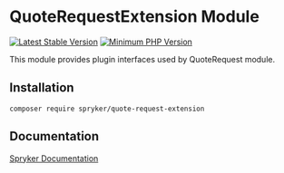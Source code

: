 # QuoteRequestExtension Module
[![Latest Stable Version](https://poser.pugx.org/spryker/quote-request-extension/v/stable.svg)](https://packagist.org/packages/spryker/quote-request-extension)
[![Minimum PHP Version](https://img.shields.io/badge/php-%3E%3D%207.4-8892BF.svg)](https://php.net/)

This module provides plugin interfaces used by QuoteRequest module.

## Installation

```
composer require spryker/quote-request-extension
```

## Documentation

[Spryker Documentation](https://documentation.spryker.com)
